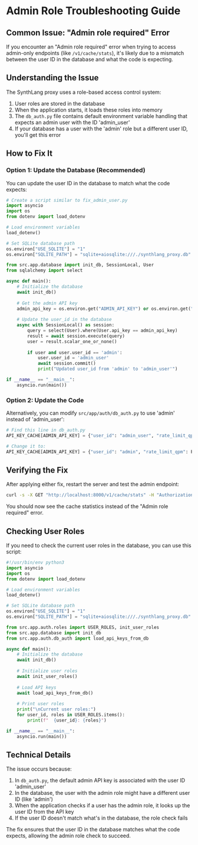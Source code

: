 # Admin Role Troubleshooting Guide

## Common Issue: "Admin role required" Error

If you encounter an "Admin role required" error when trying to access admin-only endpoints (like `/v1/cache/stats`), it's likely due to a mismatch between the user ID in the database and what the code is expecting.

## Understanding the Issue

The SynthLang proxy uses a role-based access control system:

1. User roles are stored in the database
2. When the application starts, it loads these roles into memory
3. The `db_auth.py` file contains default environment variable handling that expects an admin user with the ID 'admin_user'
4. If your database has a user with the 'admin' role but a different user ID, you'll get this error

## How to Fix It

### Option 1: Update the Database (Recommended)

You can update the user ID in the database to match what the code expects:

```python
# Create a script similar to fix_admin_user.py
import asyncio
import os
from dotenv import load_dotenv

# Load environment variables
load_dotenv()

# Set SQLite database path
os.environ["USE_SQLITE"] = "1"
os.environ["SQLITE_PATH"] = "sqlite+aiosqlite:///./synthlang_proxy.db"

from src.app.database import init_db, SessionLocal, User
from sqlalchemy import select

async def main():
    # Initialize the database
    await init_db()
    
    # Get the admin API key
    admin_api_key = os.environ.get("ADMIN_API_KEY") or os.environ.get("API_KEY")
    
    # Update the user_id in the database
    async with SessionLocal() as session:
        query = select(User).where(User.api_key == admin_api_key)
        result = await session.execute(query)
        user = result.scalar_one_or_none()
        
        if user and user.user_id == 'admin':
            user.user_id = 'admin_user'
            await session.commit()
            print("Updated user_id from 'admin' to 'admin_user'")

if __name__ == "__main__":
    asyncio.run(main())
```

### Option 2: Update the Code

Alternatively, you can modify `src/app/auth/db_auth.py` to use 'admin' instead of 'admin_user':

```python
# Find this line in db_auth.py
API_KEY_CACHE[ADMIN_API_KEY] = {"user_id": "admin_user", "rate_limit_qpm": PREMIUM_RATE_LIMIT_QPM}

# Change it to:
API_KEY_CACHE[ADMIN_API_KEY] = {"user_id": "admin", "rate_limit_qpm": PREMIUM_RATE_LIMIT_QPM}
```

## Verifying the Fix

After applying either fix, restart the server and test the admin endpoint:

```bash
curl -s -X GET "http://localhost:8000/v1/cache/stats" -H "Authorization: Bearer YOUR_ADMIN_API_KEY" | jq
```

You should now see the cache statistics instead of the "Admin role required" error.

## Checking User Roles

If you need to check the current user roles in the database, you can use this script:

```python
#!/usr/bin/env python3
import asyncio
import os
from dotenv import load_dotenv

# Load environment variables
load_dotenv()

# Set SQLite database path
os.environ["USE_SQLITE"] = "1"
os.environ["SQLITE_PATH"] = "sqlite+aiosqlite:///./synthlang_proxy.db"

from src.app.auth.roles import USER_ROLES, init_user_roles
from src.app.database import init_db
from src.app.auth.db_auth import load_api_keys_from_db

async def main():
    # Initialize the database
    await init_db()
    
    # Initialize user roles
    await init_user_roles()
    
    # Load API keys
    await load_api_keys_from_db()
    
    # Print user roles
    print("\nCurrent user roles:")
    for user_id, roles in USER_ROLES.items():
        print(f"  {user_id}: {roles}")

if __name__ == "__main__":
    asyncio.run(main())
```

## Technical Details

The issue occurs because:

1. In `db_auth.py`, the default admin API key is associated with the user ID 'admin_user'
2. In the database, the user with the admin role might have a different user ID (like 'admin')
3. When the application checks if a user has the admin role, it looks up the user ID from the API key
4. If the user ID doesn't match what's in the database, the role check fails

The fix ensures that the user ID in the database matches what the code expects, allowing the admin role check to succeed.